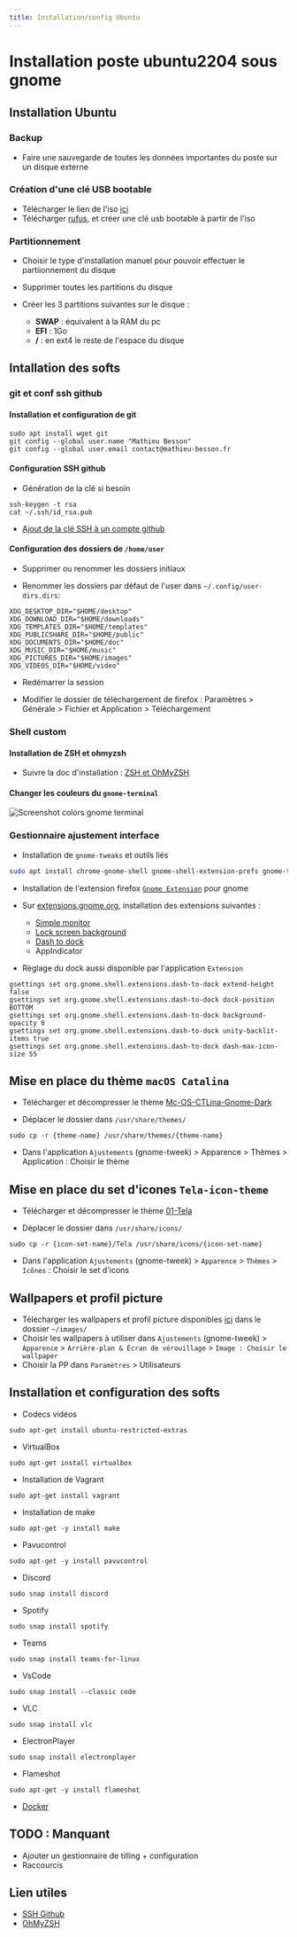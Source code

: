 ```yaml
---
title: Installation/config Ubuntu
---
```


# Installation poste ubuntu2204 sous gnome

## Installation Ubuntu

### Backup

- Faire une sauvegarde de toutes les données importantes du poste sur un disque externe

### Création d'une clé USB bootable

- Télécharger le lien de l'iso [ici](https://ubuntu.com/download/desktop)
- Télécharger [rufus](https://rufus.ie/fr/), et créer une clé usb bootable à partir de l'iso 

### Partitionnement

- Choisir le type d'installation manuel pour pouvoir effectuer le partiionnement du disque

- Supprimer toutes les partitions du disque

- Créer les 3 partitions suivantes sur le disque : 
    - **SWAP** : équivalent à la RAM du pc
    - **EFI** : 1Go
    - **/** : en ext4 le reste de l'espace du disque

## Intallation des softs

### git et conf ssh github

#### Installation et configuration de git

```shell
sudo apt install wget git
git config --global user.name "Mathieu Besson"
git config --global user.email contact@mathieu-besson.fr
```

#### Configuration SSH github

- Génération de la clé si besoin
```shell
ssh-keygen -t rsa
cat ~/.ssh/id_rsa.pub
```

- [Ajout de la clé SSH à un compte github](https://docs.github.com/en/authentication/connecting-to-github-with-ssh/adding-a-new-ssh-key-to-your-github-account)

#### Configuration des dossiers de `/home/user` 

- Supprimer ou renommer les dossiers initiaux

- Renommer les dossiers par défaut de l'user dans `~/.config/user-dirs.dirs`:
```shell
XDG_DESKTOP_DIR="$HOME/desktop"
XDG_DOWNLOAD_DIR="$HOME/downloads"
XDG_TEMPLATES_DIR="$HOME/templates"
XDG_PUBLICSHARE_DIR="$HOME/public"
XDG_DOCUMENTS_DIR="$HOME/doc"
XDG_MUSIC_DIR="$HOME/music"
XDG_PICTURES_DIR="$HOME/images"
XDG_VIDEOS_DIR="$HOME/video"
```

- Redémarrer la session

- Modifier le dossier de téléchargement de firefox : Paramètres > Générale > Fichier et Application > Téléchargement

### Shell custom

#### Installation de ZSH et ohmyzsh

- Suivre la doc d'installation : [ZSH et OhMyZSH](https://doc.mathieu-besson.fr/docs/shell/oh-my-zsh-installation)

#### Changer les couleurs du `gnome-terminal`

![Screenshot colors gnome terminal](./assets/screen-shot-colors-gnome-terminal.png)

### Gestionnaire ajustement interface

- Installation de `gnome-tweaks` et outils liés
```bash
sudo apt install chrome-gnome-shell gnome-shell-extension-prefs gnome-tweaks
```

- Installation de l'extension firefox [`Gnome Extension`](https://addons.mozilla.org/fr/firefox/addon/gnome-shell-integration/) pour gnome

- Sur [extensions.gnome.org](https://extensions.gnome.org), installation des extensions suivantes : 
    - [Simple monitor](https://extensions.gnome.org/extension/3891/simple-monitor/)
    - [Lock screen background](https://extensions.gnome.org/extension/1476/unlock-dialog-background/)
    - [Dash to dock](https://extensions.gnome.org/extension/307/dash-to-dock/)
    - AppIndicator

- Règlage du dock aussi disponible par l'application `Extension`
```shell
gsettings set org.gnome.shell.extensions.dash-to-dock extend-height false
gsettings set org.gnome.shell.extensions.dash-to-dock dock-position BOTTOM
gsettings set org.gnome.shell.extensions.dash-to-dock background-opacity 0
gsettings set org.gnome.shell.extensions.dash-to-dock unity-backlit-items true
gsettings set org.gnome.shell.extensions.dash-to-dock dash-max-icon-size 55
```

## Mise en place du thème `macOS Catalina`

- Télécharger et décompresser le thème [Mc-OS-CTLina-Gnome-Dark](https://www.gnome-look.org/p/1241688/)

- Déplacer le dossier dans `/usr/share/themes/`

```shell
sudo cp -r {theme-name} /usr/share/themes/{theme-name}
```

- Dans l'application `Ajustements` (gnome-tweek) > Apparence > Thèmes > Application : Choisir le thème

## Mise en place du set d'icones `Tela-icon-theme`

- Télécharger et décompresser le thème [01-Tela](https://www.gnome-look.org/p/1279924/)

- Déplacer le dossier dans `/usr/share/icons/`

```shell
sudo cp -r {icon-set-name}/Tela /usr/share/icons/{icon-set-name}
```

- Dans l'application `Ajustements` (gnome-tweek) > `Apparence` > `Thèmes` > `Icônes` : Choisir le set d'icons

## Wallpapers et profil picture

- Télécharger les wallpapers et profil picture disponibles [ici](https://github.com/MathieuBesson/doc.mathieu-besson.fr/tree/main/docs/installation-soft/assets/wallpapers) dans le dossier `~/images/`
- Choisir les wallpapers à utiliser dans `Ajustements` (gnome-tweek) > `Apparence` > `Arrière-plan & Écran de vérouillage` > `Image : Choisir le wallpaper`
- Choisir la PP dans `Paramètres` > Utilisateurs

## Installation et configuration des softs

- Codecs vidéos 
```shell
sudo apt-get install ubuntu-restricted-extras
```

- VirtualBox
```shell
sudo apt-get install virtualbox
```

- Installation de Vagrant
```shell
sudo apt-get install vagrant
```

- Installation de make
```shell
sudo apt-get -y install make
```

- Pavucontrol
```shell
sudo apt-get -y install pavucontrol
```

- Discord
```shell
sudo snap install discord
```

- Spotify
```shell
sudo snap install spotify
```

- Teams
```shell
sudo snap install teams-for-linux
```

- VsCode
```shell
sudo snap install --classic code 
```

- VLC
```shell
sudo snap install vlc
```

- ElectronPlayer
```shell
sudo snap install electronplayer
```

- Flameshot 
```shell
sudo apt-get -y install flameshot
```

- [Docker](https://doc.mathieu-besson.fr/docs/docker/docker-installation)


## TODO : Manquant

- Ajouter un gestionnaire de tilling + configuration
- Raccourcis

## Lien utiles

- [SSH Github](https://docs.github.com/en/authentication/connecting-to-github-with-ssh)
- [OhMyZSH](https://www.freecodecamp.org/news/jazz-up-your-zsh-terminal-in-seven-steps-a-visual-guide-e81a8fd59a38/)